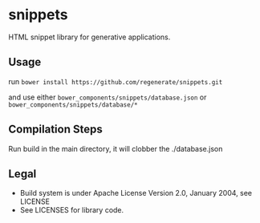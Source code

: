 snippets
========
HTML snippet library for generative applications.

## Usage

run ```bower install https://github.com/regenerate/snippets.git```

and use either ```bower_components/snippets/database.json``` or ```bower_components/snippets/database/*```

## Compilation Steps
Run build in the main directory, it will clobber the ./database.json

## Legal

* Build system is under Apache License Version 2.0, January 2004, see LICENSE
* See LICENSES for library code.